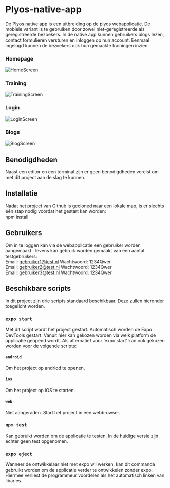 # Plyos-native-app

De Plyos native app is een uitbreiding op de plyos webapplicatie. De mobiele variant is te gebruiken door zowel niet-geregistreerde als geregistreerde bezoekers. In de native app kunnen gebruikers blogs lezen, contact formulieren versturen en inloggen op hun account. Eenmaal ingelogd kunnen de bezoekers ook hun gemaakte trainingen inzien.

### Homepage
![HomeScreen](./assets/screens/home-screen.jpg)
### Training
![TrainingScreen](./assets/screens/training-screen.jpg)
### Login
![LoginScreen](./assets/screens/login-screen.jpg)
### Blogs
![BlogScreen](./assets/screens/blog-screen.jpg)

## Benodigdheden
Naast een editor en een terminal zijn er geen benodigdheden vereist om met dit project aan de slag te kunnen. 

## Installatie
Nadat het project van Github is gecloned naar een lokale map, is er slechts één stap nodig voordat het gestart kan worden:  
npm install

## Gebruikers
Om in te loggen kan via de webapplicatie een gebruiker worden aangemaakt. Tevens kan gebruik worden gemaakt van een aantal testgebruikers:  
Email: gebruiker1@test.nl        Wachtwoord: 1234Qwer  
Email: gebruiker2@test.nl        Wachtwoord: 1234Qwer  
Email: gebruiker3@test.nl        Wachtwoord: 1234Qwer  

## Beschikbare scripts
In dit project zijn drie scripts standaard beschikbaar. Deze zullen hieronder toegelicht worden.

### `expo start`
Met dit script wordt het project gestart. Automatisch worden de Expo DevTools gestart. Vanuit hier kan gekozen worden via welk platform de applicatie geopend wordt. Als alternatief voor 'expo start' kan ook gekozen worden voor de volgende scripts:
#### `android`
Om het project op andriod te openen.
#### `ios`
Om het project op iOS te starten.
#### `web`
Niet aangeraden. Start het project in een webbrowser.

### `npm test`
Kan gebruikt worden om de applicatie te testen. In de huidige versie zijn echter geen test opgenomen. 

### `expo eject`
Wanneer de ontwikkelaar niet met expo wil werken, kan dit commanda gebruikt worden om de applicatie verder te ontwikkelen zonder expo.
Hiermee verliest de programmeur voordelen als het automatisch linken van libaries. 
